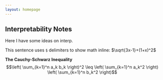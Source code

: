 ```yaml
---
layout: homepage
---
```


## Interpretability Notes

Here I have some ideas on interp. 

This sentence uses `$` delimiters to show math inline: $\sqrt{3x-1}+(1+x)^2$

**The Cauchy-Schwarz Inequality**\
$$\left( \sum_{k=1}^n a_k b_k \right)^2 \leq \left( \sum_{k=1}^n a_k^2 \right) \left( \sum_{k=1}^n b_k^2 \right)$$
